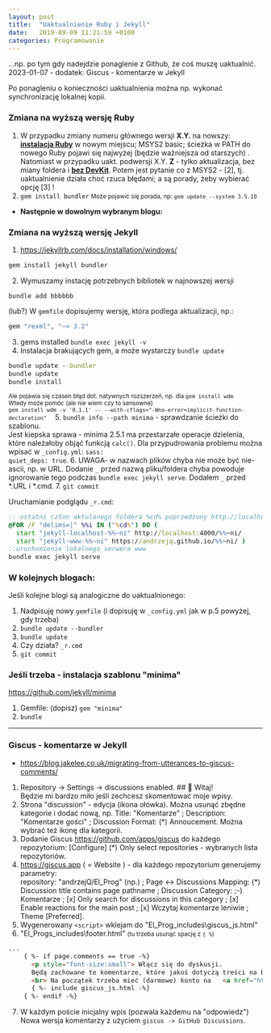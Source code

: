 ```yaml
---
layout: post
title:  "Uaktualnienie Ruby i Jekyll"
date:   2019-09-09 11:21:59 +0100
categories: Programowanie
---
```


...np. po tym gdy nadejdzie ponaglenie z Github, że coś muszę uaktualnić. 2023-01-07 - dodatek: Giscus - komentarze w Jekyll 

Po ponagleniu o konieczności uaktualnienia można np. wykonać synchronizację lokalnej kopii. 

### Zmiana na wyższą wersję Ruby

1. W przypadku zmiany numeru głównego wersji **X.Y.** na nowszy: [**instalacja Ruby**](https://rubyinstaller.org/downloads/#with-devkit) w nowym miejscu; MSYS2 basic; ścieżka w PATH do nowego Ruby pojawi się najwyżej (będzie ważniejsza od starszych) .  
Natomiast w przypadku uakt. podwersji X.Y. **Z** - tylko aktualizacja, bez miany foldera i [**bez DevKit**]((https://rubyinstaller.org/downloads/#without-devkit)). Potem jest pytanie co z MSYS2 - [2], tj. uaktualnienie działa choć rzuca błędami; a są porady, żeby wybierać opcję [3] !
2. `gem install bundler` <small>Może pojawić się porada, np: `gem update --system 3.5.10`</small>

* **Następnie w dowolnym wybranym blogu:**

### Zmiana na wyższą wersję Jekyll

1. <https://jekyllrb.com/docs/installation/windows/>
````bat
gem install jekyll bundler
````
2. Wymuszamy instację potrzebnych bibliotek w najnowszej wersji
````bat
bundle add bbbbbb  
````
(lub?) W `gemfile` dopisujemy wersję, która podlega aktualizacji, np.:
````bat
gem "rexml", "~> 3.2"
````
3. gems installed `bundle exec jekyll -v`
4. Instalacja brakujących gem, a może wystarczy `bundle update`
````bat
bundle update --bundler
bundle update
bundle install
````
<small>Ale pojawia się czasen błąd dot. natywnych rozszerzeń, np. dla `gem install wdm`  
Wtedy może pomóc (ale nie wiem czy to sensowne)  
`gem install wdm -v '0.1.1' -- --with-cflags="-Wno-error=implicit-function-declaration" 
`</small>
5. `bundle info --path minima` - sprawdzanie ścieżki do szablonu.  
   Jest kiepska sprawa - minima 2.5.1 ma przestarzałe operacje dzielenia, które należałoby objąć funkcją `calc()`. Dla przypudrowania problemu można wpisać w `_config.yml`:  `sass:`  
   `quiet_deps: true`.
6. UWAGA- w nazwach plików chyba nie może być nie-ascii, np. w URL. Dodanie `_` przed nazwą pliku/foldera chyba powoduje ignorowanie tego
podczas `bundle exec jekyll serve`. Dodałem `_` przed *.URL i *.cmd.
7. `git commit`

Uruchamianie podglądu `_r.cmd`:

````bat
:: ostatni człon aktulanego foldera %cd% poprzedzony http://localhost/ oraz wywołanie przeglądarki
@FOR /F "delims=|" %%i IN ("%cd%") DO (
  start "jekyll-localhost-%%~ni" http://localhost:4000/%%~ni/
  start "jekyll-www-%%~ni" https://andrzejq.github.io/%%~ni/ )
::uruchomienie lokalnego serwera www
bundle exec jekyll serve
````

### W kolejnych blogach:

Jeśli kolejne blogi są analogiczne do uaktualnionego:

1. Nadpisuję nowy `gemfile` (i dopisuję w `_config.yml` jak w p.5 powyżej, gdy trzeba)
2. `bundle update --bundler`
3. `bundle update`
4. Czy działa? `_r.cmd`
5. `git commit`


### Jeśli trzeba - instalacja szablonu "minima"

<https://github.com/jekyll/minima>

1. Gemfile: (dopisz) `gem "minima"`
2. `bundle`

- - - -

### Giscus - komentarze w Jekyll 

* <https://blog.jakelee.co.uk/migrating-from-utterances-to-giscus-comments/>

1. Repository -> Settings -> discussions enabled.   ## 👋 Witaj!  
  Będzie mi bardzo miło jeśli zechcesz skomentować moje wpisy. 
2. Strona "discussion" - edycja (ikona ołówka). Można usunąć zbędne kategorie i dodać nową, np. Title: "Komentarze" ;  Description: "Komentarze gości" ;  Discussion Format: (*) Annoucement. Można wybrać też ikonę dla kategorii.
3. Dodanie Giscus <https://github.com/apps/giscus> do każdego repozytorium: [Configure] (*) Only select repositories - wybranych lista repozytoriów.
4. <https://giscus.app> ( =  Website ) - dla każdego repozytorium generujemy parametry:  
  repository: "andrzejQ/El_Prog" (np.) ;  Page ↔️ Discussions Mapping: (*) Discussion title contains page pathname ;  Discussion Category: ;-) Komentarze ;  [x] Only search for discussions in this category ;  [x] Enable reactions for the main post ;  [x] Wczytaj komentarze leniwie ;  Theme [Preferred].
5. Wygenerowany `<script>` wklejam do "El_Prog\_includes\giscus_js.html"
6. "El_Progs\_includes\footer.html" <small>(tu trzeba usunąć spację z `{ %`)</small>
````html
...
    { %- if page.comments == true -%}
      <p style="font-size:small"> Włącz się do dyskusji. 
      Będą zachowane te komentarze, które jakoś dotyczą treści na blogu. 
      <br> Na początek trzeba mieć (darmowe) konto na   <a href="https://github.com/">GitHub</a>.</p>
      { %- include giscus_js.html -%}
    { %- endif -%}
````
7. W każdym poście inicjalny wpis (pozwala każdemu na "odpowiedz")  
Nowa wersja komentarzy z użyciem `giscus -> GitHub Discussions`.


<style> pre code, small code {font-size: 0.9em;} </style>

<!-- {% unless jekyll.environment %} -->
<script>

(function() {
  const images = document.getElementsByTagName('img'); 
  for(let i = 0; i < images.length; i++) {
    images[i].src = images[i].src.replace('%7B%7Bsite.baseurl%7D%7D','..');
  } //{{site.baseurl}} - without spaces!  
})();

</script>
<!-- {% endunless %} -->